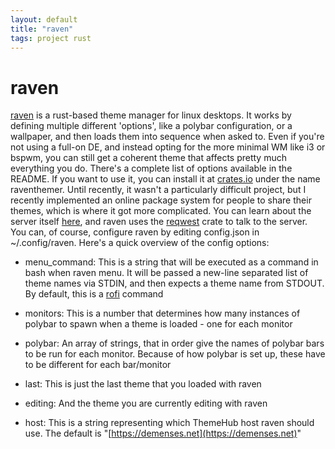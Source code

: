 ```yaml
---
layout: default
title: "raven"
tags: project rust
---
```

# raven

[raven](https://git.sr.ht/~nicohman/raven) is a rust-based theme manager for linux desktops. It works by defining multiple different 'options', like a polybar configuration, or a wallpaper, and then loads them into sequence when asked to. Even if you're not using a full-on DE, and instead opting for the more minimal WM like i3 or bspwm, you can still get a coherent theme that affects pretty much everything you do. There's a complete list of options available in the README. If you want to use it, you can install it at [crates.io](https://crates.io/crates/raventhemer) under the name raventhemer. Until recently, it wasn't a particularly difficult project, but I recently implemented an online package system for people to share their themes, which is where it got more complicated. You can learn about the server itself [here](https://nicohman.github.io/20180824/ravenserver), and raven uses the [reqwest](https://github.com/seanmonstar/reqwest) crate to talk to the server. You can, of course, configure raven by editing config.json in ~/.config/raven. Here's a quick overview of the config options:
- menu\_command: This is a string that will be executed as a command in bash when raven menu. It will be passed a new-line separated list of theme names via STDIN, and then expects a theme name from STDOUT. By default, this is a [rofi](https://github.com/DaveDavenport/rofi) command

- monitors: This is a number that determines how many instances of polybar to spawn when a theme is loaded - one for each monitor

- polybar: An array of strings, that in order give the names of polybar bars to be run for each monitor. Because of how polybar is set up, these have to be different for each bar/monitor

- last: This is just the last theme that you loaded with raven

- editing: And the theme you are currently editing with raven

- host: This is a string representing which ThemeHub host raven should use. The default is "[https://demenses.net](https://demenses.net)"
